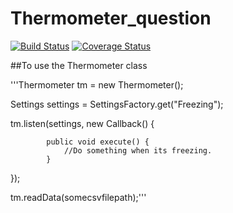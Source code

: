 # Thermometer_question

[![Build Status](https://travis-ci.org/CarlosBalladares/Thermometer_question.svg?branch=master)](https://travis-ci.org/CarlosBalladares/Thermometer_question)
[![Coverage Status](https://coveralls.io/repos/github/CarlosBalladares/Thermometer_question/badge.svg?branch=master)](https://coveralls.io/github/CarlosBalladares/Thermometer_question?branch=master)


##To use the Thermometer class



'''Thermometer tm = new Thermometer();


Settings settings = SettingsFactory.get("Freezing");

tm.listen(settings, new Callback() {

            public void execute() {
                //Do something when its freezing.
            }
});

tm.readData(somecsvfilepath);'''
